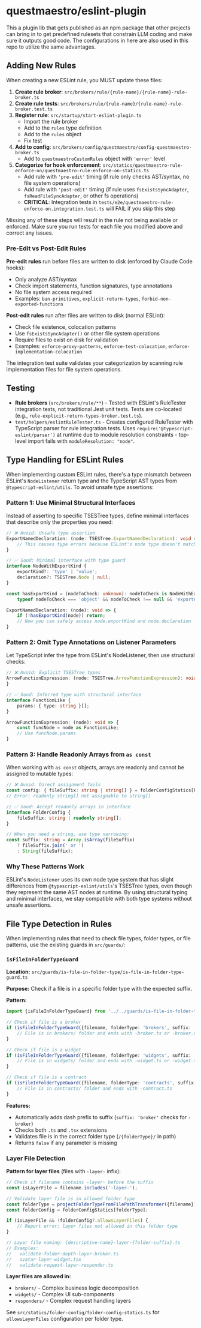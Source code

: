 # questmaestro/eslint-plugin

This a plugin lib that gets published as an npm package that other projects can bring in to get predefined rulesets that
constrain LLM coding and make sure it outputs good code. The configurations in here are also used in this repo to
utilize the same advantages.

## Adding New Rules

When creating a new ESLint rule, you MUST update these files:

1. **Create rule broker**: `src/brokers/rule/{rule-name}/{rule-name}-rule-broker.ts`
2. **Create rule tests**: `src/brokers/rule/{rule-name}/{rule-name}-rule-broker.test.ts`
3. **Register rule**: `src/startup/start-eslint-plugin.ts`
    - Import the rule broker
    - Add to the `rules` type definition
    - Add to the `rules` object
   - Fix test
4. **Add to config**: `src/brokers/config/questmaestro/config-questmaestro-broker.ts`
    - Add to `questmaestroCustomRules` object with `'error'` level
5. **Categorize for hook enforcement**:
   `src/statics/questmaestro-rule-enforce-on/questmaestro-rule-enforce-on-statics.ts`
    - Add rule with `'pre-edit'` timing (if rule only checks AST/syntax, no file system operations)
    - Add rule with `'post-edit'` timing (if rule uses `fsExistsSyncAdapter`, `fsReadFileSyncAdapter`, or other fs
      operations)
    - **CRITICAL**: Integration tests in `tests/e2e/questmaestro-rule-enforce-on.integration.test.ts` will FAIL if you
      skip this step

Missing any of these steps will result in the rule not being available or enforced. Make sure you run tests for each
file you modified above and correct any issues.

### Pre-Edit vs Post-Edit Rules

**Pre-edit rules** run before files are written to disk (enforced by Claude Code hooks):

- Only analyze AST/syntax
- Check import statements, function signatures, type annotations
- No file system access required
- Examples: `ban-primitives`, `explicit-return-types`, `forbid-non-exported-functions`

**Post-edit rules** run after files are written to disk (normal ESLint):

- Check file existence, colocation patterns
- Use `fsExistsSyncAdapter()` or other file system operations
- Require files to exist on disk for validation
- Examples: `enforce-proxy-patterns`, `enforce-test-colocation`, `enforce-implementation-colocation`

The integration test suite validates your categorization by scanning rule implementation files for file system
operations.

## Testing

- **Rule brokers** (`src/brokers/rule/**`) - Tested with ESLint's RuleTester integration tests, not traditional Jest
  unit tests. Tests are co-located (e.g., `rule-explicit-return-types-broker.test.ts`).
- `test/helpers/eslintRuleTester.ts` - Creates configured RuleTester with TypeScript parser for rule integration
  tests. Uses `require('@typescript-eslint/parser')` at runtime due to module resolution constraints - top-level import
  fails with `moduleResolution: "node"`.

## Type Handling for ESLint Rules

When implementing custom ESLint rules, there's a type mismatch between ESLint's `NodeListener` return type and the
TypeScript AST types from `@typescript-eslint/utils`. To avoid unsafe type assertions:

### Pattern 1: Use Minimal Structural Interfaces

Instead of asserting to specific TSESTree types, define minimal interfaces that describe only the properties you need:

```typescript
// ❌ Avoid: Unsafe type assertion
ExportNamedDeclaration: (node: TSESTree.ExportNamedDeclaration): void => {
    // This causes type errors because ESLint's node type doesn't match TSESTree exactly
}

// ✅ Good: Minimal interface with type guard
interface NodeWithExportKind {
    exportKind?: 'type' | 'value';
    declaration?: TSESTree.Node | null;
}

const hasExportKind = (nodeToCheck: unknown): nodeToCheck is NodeWithExportKind =>
    typeof nodeToCheck === 'object' && nodeToCheck !== null && 'exportKind' in nodeToCheck;

ExportNamedDeclaration: (node): void => {
    if (!hasExportKind(node)) return;
    // Now you can safely access node.exportKind and node.declaration
}
```

### Pattern 2: Omit Type Annotations on Listener Parameters

Let TypeScript infer the type from ESLint's NodeListener, then use structural checks:

```typescript
// ❌ Avoid: Explicit TSESTree types
ArrowFunctionExpression: (node: TSESTree.ArrowFunctionExpression): void => {
}

// ✅ Good: Inferred type with structural interface
interface FunctionLike {
    params: { type: string }[];
}

ArrowFunctionExpression: (node): void => {
    const funcNode = node as FunctionLike;
    // Use funcNode.params
}
```

### Pattern 3: Handle Readonly Arrays from `as const`

When working with `as const` objects, arrays are readonly and cannot be assigned to mutable types:

```typescript
// ❌ Avoid: Direct assignment fails
const config: { fileSuffix: string | string[] } = folderConfigStatics[key];
// Error: readonly string[] not assignable to string[]

// ✅ Good: Accept readonly arrays in interface
interface FolderConfig {
    fileSuffix: string | readonly string[];
}

// When you need a string, use type narrowing:
const suffix: string = Array.isArray(fileSuffix)
    ? fileSuffix.join(' or ')
    : String(fileSuffix);
```

### Why These Patterns Work

ESLint's `NodeListener` uses its own node type system that has slight differences from `@typescript-eslint/utils`'s
TSESTree types, even though they represent the same AST nodes at runtime. By using structural typing and minimal
interfaces, we stay compatible with both type systems without unsafe assertions.

## File Type Detection in Rules

When implementing rules that need to check file types, folder types, or file patterns, use the existing guards in
`src/guards/`:

### `isFileInFolderTypeGuard`

**Location:** `src/guards/is-file-in-folder-type/is-file-in-folder-type-guard.ts`

**Purpose:** Check if a file is in a specific folder type with the expected suffix.

**Pattern:**

```typescript
import {isFileInFolderTypeGuard} from '../../guards/is-file-in-folder-type/is-file-in-folder-type-guard';

// Check if file is a broker
if (isFileInFolderTypeGuard({filename, folderType: 'brokers', suffix: 'broker'})) {
    // File is in brokers/ folder and ends with -broker.ts or -broker.tsx
}

// Check if file is a widget
if (isFileInFolderTypeGuard({filename, folderType: 'widgets', suffix: 'widget'})) {
    // File is in widgets/ folder and ends with -widget.ts or -widget.tsx
}

// Check if file is a contract
if (isFileInFolderTypeGuard({filename, folderType: 'contracts', suffix: 'contract'})) {
    // File is in contracts/ folder and ends with -contract.ts
}
```

**Features:**

- Automatically adds dash prefix to suffix (`suffix: 'broker'` checks for `-broker`)
- Checks both `.ts` and `.tsx` extensions
- Validates file is in the correct folder type (`/{folderType}/` in path)
- Returns `false` if any parameter is missing

### Layer File Detection

**Pattern for layer files** (files with `-layer-` infix):

```typescript
// Check if filename contains -layer- before the suffix
const isLayerFile = filename.includes('-layer-');

// Validate layer file is in allowed folder type
const folderType = projectFolderTypeFromFilePathTransformer({filename});
const folderConfig = folderConfigStatics[folderType];

if (isLayerFile && !folderConfig?.allowsLayerFiles) {
    // Report error: layer files not allowed in this folder type
}

// Layer file naming: {descriptive-name}-layer-{folder-suffix}.ts
// Examples:
//   validate-folder-depth-layer-broker.ts
//   avatar-layer-widget.tsx
//   validate-request-layer-responder.ts
```

**Layer files are allowed in:**

- `brokers/` - Complex business logic decomposition
- `widgets/` - Complex UI sub-components
- `responders/` - Complex request handling layers

See `src/statics/folder-config/folder-config-statics.ts` for `allowsLayerFiles` configuration per folder type.